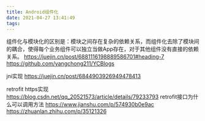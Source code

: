 ```yaml
---
title: Android组件化
date: 2021-04-27 13:41:49
tags:
---
```

组件化与模块化的区别是：模块之间存在复杂的依赖关系，而组件化去除了模块间的耦合，使得每个业务组件可以独立当做App存在，对于其他组件没有直接的依赖关系。
<https://juejin.cn/post/6881116198889586701#heading-7>
<https://github.com/yangchong211/YCBlogs>

jni实现
<https://juejin.cn/post/6844903926949478413>

retrofit https实现
<https://blog.csdn.net/qq_20521573/article/details/79233793>
retrofit接口为什么可以调用方法
<https://www.jianshu.com/p/574930b0e9ac>
<https://zhuanlan.zhihu.com/p/35121326>